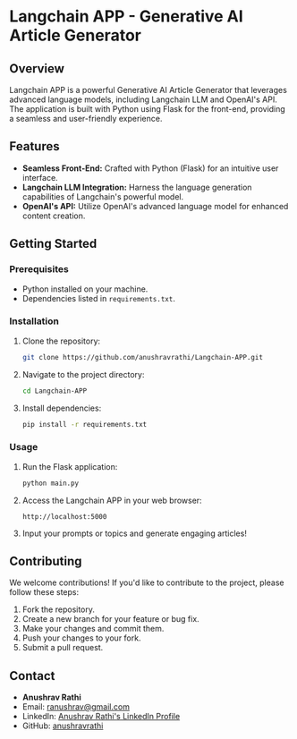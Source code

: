 # Langchain APP - Generative AI Article Generator

## Overview

Langchain APP is a powerful Generative AI Article Generator that leverages advanced language models, including Langchain LLM and OpenAI's API. The application is built with Python using Flask for the front-end, providing a seamless and user-friendly experience.

## Features

- **Seamless Front-End:** Crafted with Python (Flask) for an intuitive user interface.
- **Langchain LLM Integration:** Harness the language generation capabilities of Langchain's powerful model.
- **OpenAI's API:** Utilize OpenAI's advanced language model for enhanced content creation.

## Getting Started

### Prerequisites

- Python installed on your machine.
- Dependencies listed in `requirements.txt`.

### Installation

1. Clone the repository:

    ```bash
    git clone https://github.com/anushravrathi/Langchain-APP.git
    ```

2. Navigate to the project directory:

    ```bash
    cd Langchain-APP
    ```

3. Install dependencies:

    ```bash
    pip install -r requirements.txt
    ```

### Usage

1. Run the Flask application:

    ```bash
    python main.py
    ```

2. Access the Langchain APP in your web browser:

    ```
    http://localhost:5000
    ```

3. Input your prompts or topics and generate engaging articles!

## Contributing

We welcome contributions! If you'd like to contribute to the project, please follow these steps:

1. Fork the repository.
2. Create a new branch for your feature or bug fix.
3. Make your changes and commit them.
4. Push your changes to your fork.
5. Submit a pull request.

## Contact

- **Anushrav Rathi**
- Email: ranushrav@gmail.com
- LinkedIn: [Anushrav Rathi's LinkedIn Profile](https://www.linkedin.com/in/anushravrathi/)
- GitHub: [anushravrathi](https://github.com/anushravrathi)
